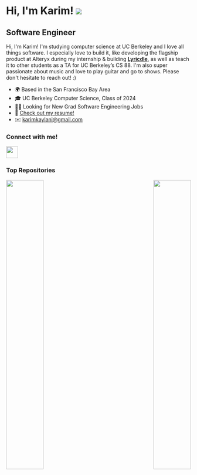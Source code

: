 Hi, I'm Karim! ![](https://user-images.githubusercontent.com/18350557/176309783-0785949b-9127-417c-8b55-ab5a4333674e.gif)
=====================================================================================================================================

Software Engineer
-----------------------------

Hi, I'm Karim! I'm studying computer science at UC Berkeley and I love all things software. I especially love to build it, like developing the flagship product at Alteryx during my internship & building **[Lyricdle](https://github.com/karimkaylani/lyricdle)**, as well as teach it to other students as a TA for UC Berkeley’s CS 88. I'm also super passionate about music and love to play guitar and go to shows. Please don't hesitate to reach out! :)

* 🌍 Based in the San Francisco Bay Area
* 🎓 UC Berkeley Computer Science, Class of 2024
* 👨‍💻 Looking for New Grad Software Engineering Jobs
* 📄 [Check out my resume!](https://drive.google.com/file/d/1_0gKjDz746u52cGr_TFROOoqgSo4oq9g/view?usp=sharing)
* ✉️ [karimkaylani@gmail.com](mailto:karimkaylani@gmail.com)

### Connect with me!
<p align="left"> <a href="https://www.linkedin.com/in/karimkaylani/" target="_blank" rel="noreferrer"><img src="https://raw.githubusercontent.com/danielcranney/readme-generator/main/public/icons/socials/linkedin.svg" width="32" height="32" /></a>

### Top Repositories

<div width="100%" align="center"><a href="https://github.com/karimkaylani/lyricdle" align="left"><img align="left" width="45%" src="https://github-readme-stats.vercel.app/api/pin/?username=karimkaylani&repo=lyricdle&title_color=0891b2&text_color=ffffff&icon_color=0891b2&bg_color=1c1917&hide_border=true&locale=en" /></a><a href="https://github.com/karimkaylani/alfred-sonoscontroller" align="right"><img align="right" width="45%" src="https://github-readme-stats.vercel.app/api/pin/?username=karimkaylani&repo=alfred-sonoscontroller&title_color=0891b2&text_color=ffffff&icon_color=0891b2&bg_color=1c1917&hide_border=true&locale=en" /></a></div><br /><br /><br /><br /><br /><br /><br />
